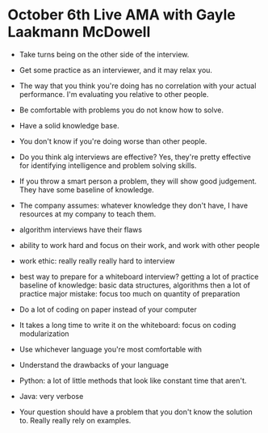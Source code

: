 
# October 6th Live AMA with Gayle Laakmann McDowell

- Take turns being on the other side of the interview.
- Get some practice as an interviewer, and it may relax you.
- The way that you think you're doing has no correlation with your actual performance. I'm evaluating you relative to other people. 
- Be comfortable with problems you do not know how to solve.
- Have a solid knowledge base.
- You don't know if you're doing worse than other people.
- Do you think alg interviews are effective? Yes, they're pretty effective for identifying intelligence and problem solving skills.
- If you throw a smart person a problem, they will show good judgement. They have some baseline of knowledge.
- The company assumes: whatever knowledge they don't have, I have resources at my company to teach them.
- algorithm interviews have their flaws
- ability to work hard and focus on their work, and work with other people
- work ethic: really really really hard to interview
- best way to prepare for a whiteboard interview?
  getting a lot of practice
  baseline of knowledge: basic data structures, algorithms
  then a lot of practice
  major mistake: focus too much on quantity of preparation

- Do a lot of coding on paper instead of your computer
- It takes a long time to write it on the whiteboard: focus on coding modularization

- Use whichever language you're most comfortable with
- Understand the drawbacks of your language

- Python: a lot of little methods that look like constant time that aren't.
- Java: very verbose

- Your question should have a problem that you don't know the solution to. Really really rely on examples.